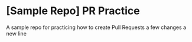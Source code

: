 # [Sample Repo] PR Practice
A sample repo for practicing how to create Pull Requests
a few changes
a new line
